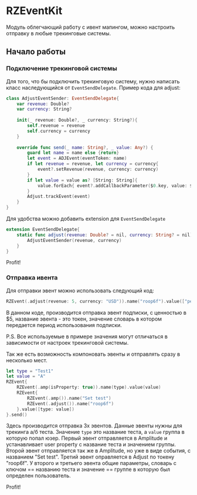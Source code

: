 # RZEventKit

Модуль облегчающий работу с ивент мапингом, 
можно настроить отправку в любые трекинговые системы.

## Начало работы

### Подключение трекинговой системы

Для того, что бы подключить трекинговую систему, нужно написать класс наследующийся  от `EventSendDelegate`. Пример кода для adjust:

```Swift
class AdjustEventSender: EventSendDelegate{
    var revenue: Double?
    var currency: String?
    
    init(_ revenue: Double?, _ currency: String?){
        self.revenue = revenue
        self.currency = currency
    }
    
    override func send(_ name: String?, _ value: Any?) {
        guard let name = name else {return}
        let event = ADJEvent(eventToken: name)
        if let revenue = revenue, let currency = currency{
            event?.setRevenue(revenue, currency: currency)
        }
        if let value = value as? [String: String]{
            value.forEach{ event?.addCallbackParameter($0.key, value: $0.value) }
        }
        Adjust.trackEvent(event)
    }
}
```

Для удобства можно добавить extension для `EventSendDelegate`

```Swift
extension EventSendDelegate{
    static func adjust(revenue: Double? = nil, currency: String? = nil) -> AdjustEventSender{
        AdjustEventSender(revenue, currency)
    }
}
```

Profit!

### Отправка ивента

Для отправки эвент можно использовать следующий код:

```Swift
RZEvent(.adjust(revenue: 5, currency: "USD")).name("roop6f").value(["period": "3"]).send()
```

В данном коде, производится отправка эвент подписки, с ценностью в $5, название эвента - это токен, значение словарь в котором передается период использования подписки.

P.S. Все используемые в примере значения могут отличаться в зависимости от настроек трекинговой системы.

Так же есть возможность компоновать эвенты и отправлять сразу в несколько мест.

```Swift
let type = "Test1"
let value = "A"
RZEvent{
    RZEvent(.amp(isProperty: true)).name(type).value(value)
    RZEvent{
        RZEvent(.amp()).name("Set test")
        RZEvent(.adjust()).name("roop6f")
    }.value([type: value])
}.send() 
```

Здесь производится отправка 3х эвентов. Данные эвенты нужны для трекинга а/б теста. Значение `type` это название теста, а `value` группа в которую попал юзер. Первый эвент отправляется в Amplitude и устанавливает user property с название теста и значением группы. Второй эвент отправляется так же в Amplitude, но уже в виде события, с названием "Set test". Третий эвент оправляется в Adjust по токену "roop6f". У второго и третьего эвента общие параметры, словарь с ключом == названию теста и значение == группе в которую был определен пользователь. 

Profit!
